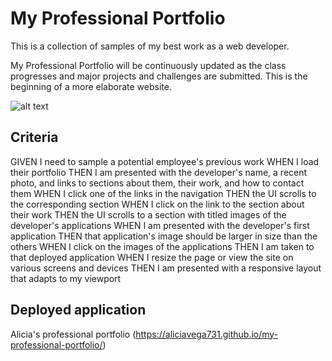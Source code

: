# My Professional Portfolio

This is a collection of samples of my best work as a web developer.

My Professional Portfolio will be continuously updated as the class progresses and major projects and challenges are submitted. This is the beginning of a more elaborate website.

![alt text](./assets/images/Alicia-Vega.gif "My Portfolio")

## Criteria

GIVEN I need to sample a potential employee's previous work
WHEN I load their portfolio
THEN I am presented with the developer's name, a recent photo, and links to sections about them, their work, and how to contact them
WHEN I click one of the links in the navigation
THEN the UI scrolls to the corresponding section
WHEN I click on the link to the section about their work
THEN the UI scrolls to a section with titled images of the developer's applications
WHEN I am presented with the developer's first application
THEN that application's image should be larger in size than the others
WHEN I click on the images of the applications
THEN I am taken to that deployed application
WHEN I resize the page or view the site on various screens and devices
THEN I am presented with a responsive layout that adapts to my viewport

## Deployed application

Alicia's professional portfolio (https://aliciavega731.github.io/my-professional-portfolio/)
